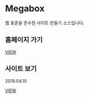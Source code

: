# Megabox
웹 표준을 준수한 사이트 만들기 소스입니다.

<h2>홈페이지 가기</h2>
<a href="http://wwer91.dothome.co.kr/">VIEW</a>

<h2> 사이트 보기</h2>
<p>2019.04.10 </p>
 <a href="https://github.com/wwer91/megabox.git">VIEW</a>
